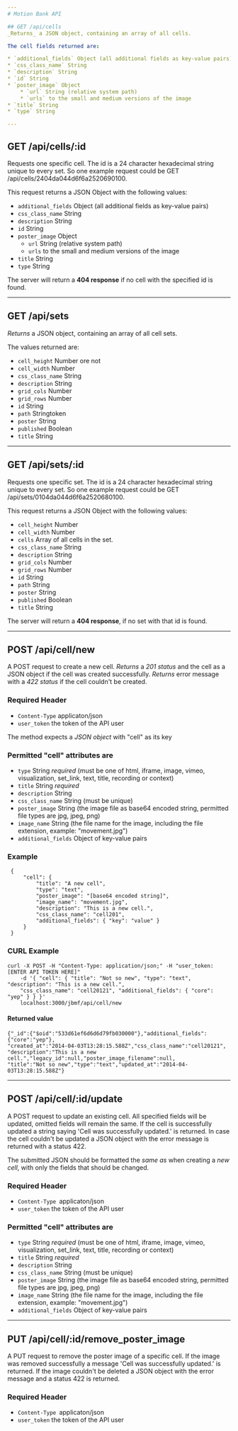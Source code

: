 ```yaml
---
# Motion Bank API

## GET /api/cells
_Returns_ a JSON object, containing an array of all cells.

The cell fields returned are:

* `additional_fields` Object (all additional fields as key-value pairs)
* `css_class_name` String
* `description` String
* `id` String
* `poster_image` Object
	* `url` String (relative system path)
	* `urls` to the small and medium versions of the image
* `title` String
* `type` String

---
```


## GET /api/cells/:id
Requests one specific cell. The id is a 24 character hexadecimal string unique to every set. So one example request could be GET /api/cells/2404da044d6f6a2520690100.

This request returns a JSON Object with the following values:

* `additional_fields` Object (all additional fields as key-value pairs)
* `css_class_name` String
* `description` String
* `id` String
* `poster_image` Object
	* `url` String (relative system path)
	* `urls` to the small and medium versions of the image
* `title` String
* `type` String

The server will return a **404 response** if no cell with the specified id is found.

---

## GET /api/sets
_Returns_ a JSON object, containing an array of all cell sets.

The values returned are:

* `cell_height` Number ore not
* `cell_width` Number
* `css_class_name` String
* `description` String
* `grid_cols` Number
* `grid_rows` Number
* `id` String
* `path` Stringtoken
* `poster` String
* `published` Boolean
* `title` String

---

## GET /api/sets/:id
Requests one specific set. The id is a 24 character hexadecimal string unique to every set. So one example request could be GET /api/sets/0104da044d6f6a2520680100.

This request returns a JSON Object with the following values:

* `cell_height` Number
* `cell_width` Number
* `cells` Array of all cells in the set.
* `css_class_name` String
* `description` String
* `grid_cols` Number
* `grid_rows` Number
* `id` String
* `path` String
* `poster` String
* `published` Boolean
* `title` String

The server will return a **404 response**, if no set with that id is found.

---

## POST /api/cell/new
A POST request to create a new cell. _Returns_ a _201 status_ and the cell as a JSON object if the cell was created successfully. _Returns_ error message with a _422 status_ if the cell couldn't be created.


### Required Header

* `Content-Type` applicaton/json
* `user_token` the token of the API user

The  method expects a _JSON object_ with "cell" as its key

### Permitted "cell" attributes are

* `type` String _required_ (must be one of html, iframe, image, vimeo, visualization, set_link, text, title, recording or context)
* `title` String _required_
* `description` String
* `css_class_name` String (must be unique)
* `poster_image` String (the image file as base64 encoded string, permitted file types are jpg, jpeg, png)
* `image_name` String (the file name for the image, including the file extension, example: "movement.jpg")
* `additional_fields` Object of key-value pairs

### Example
	 {
		 "cell": {
			 "title": "A new cell",
			 "type": "text",
			 "poster_image": "[base64 encoded string]",
			 "image_name": "movement.jpg",
			 "description": "This is a new cell.",
			 "css_class_name": "cell201",
			 "additional_fields": { "key": "value" }
		 }
	 }


### CURL Example

	curl -X POST -H "Content-Type: application/json;" -H "user_token: [ENTER API TOKEN HERE]"
		-d '{ "cell": { "title": "Not so new", "type": "text", "description": "This is a new cell.",
		"css_class_name": "cell20121", "additional_fields": { "core": "yep" } } }'
		localhost:3000/jbmf/api/cell/new

#### Returned value

	{"_id":{"$oid":"533d61ef6d6d6d79fb030000"},"additional_fields":{"core":"yep"},
	"created_at":"2014-04-03T13:28:15.588Z","css_class_name":"cell20121",
	"description":"This is a new cell.","legacy_id":null,"poster_image_filename":null,
	"title":"Not so new","type":"text","updated_at":"2014-04-03T13:28:15.588Z"}

---

## POST /api/cell/:id/update
A POST request to update an existing cell. All specified fields will be updated, omitted fields will remain the same. If the cell is successfully updated a string saying 'Cell was successfully updated.' is returned. In case the cell couldn't be updated a JSON object with the error message is returned with a status 422.

The submitted JSON should be formatted the _same as_ when creating a _new cell_, with only the fields that should be changed.

### Required Header

* `Content-Type `applicaton/json
* `user_token` the token of the API user

### Permitted "cell" attributes are

* `type` String _required_ (must be one of html, iframe, image, vimeo, visualization, set_link, text, title, recording or context)
* `title` String _required_
* `description` String
* `css_class_name` String (must be unique)
* `poster_image` String (the image file as base64 encoded string, permitted file types are jpg, jpeg, png)
* `image_name` String (the file name for the image, including the file extension, example: "movement.jpg")
* `additional_fields` Object of key-value pairs

---

## PUT /api/cell/:id/remove_poster_image
A PUT request to remove the poster image of a specific cell. If the image was removed successfully a message 'Cell was successfully updated.' is returned. If the image couldn't be deleted a JSON object with the error message and a status 422 is returned.

### Required Header

* `Content-Type `applicaton/json
* `user_token` the token of the API user
